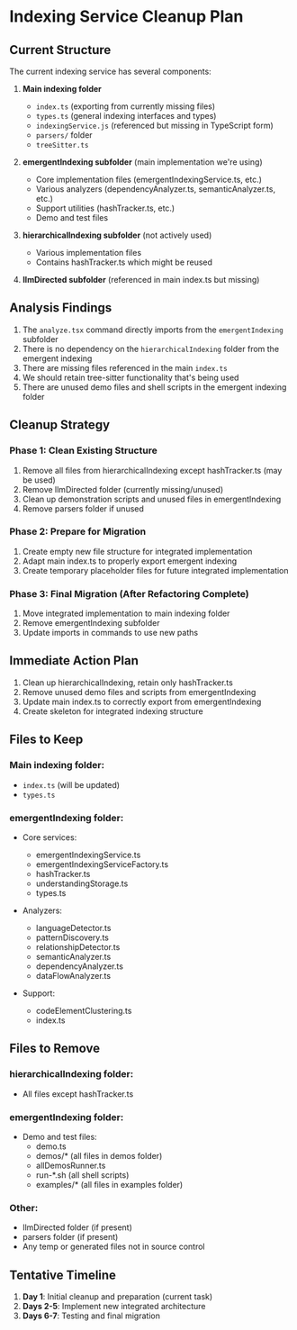 # Indexing Service Cleanup Plan

## Current Structure
The current indexing service has several components:

1. **Main indexing folder**
   - `index.ts` (exporting from currently missing files)
   - `types.ts` (general indexing interfaces and types)
   - `indexingService.js` (referenced but missing in TypeScript form)
   - `parsers/` folder
   - `treeSitter.ts`

2. **emergentIndexing subfolder** (main implementation we're using)
   - Core implementation files (emergentIndexingService.ts, etc.)
   - Various analyzers (dependencyAnalyzer.ts, semanticAnalyzer.ts, etc.)
   - Support utilities (hashTracker.ts, etc.)
   - Demo and test files

3. **hierarchicalIndexing subfolder** (not actively used)
   - Various implementation files 
   - Contains hashTracker.ts which might be reused

4. **llmDirected subfolder** (referenced in main index.ts but missing)

## Analysis Findings

1. The `analyze.tsx` command directly imports from the `emergentIndexing` subfolder
2. There is no dependency on the `hierarchicalIndexing` folder from the emergent indexing
3. There are missing files referenced in the main `index.ts`
4. We should retain tree-sitter functionality that's being used
5. There are unused demo files and shell scripts in the emergent indexing folder

## Cleanup Strategy

### Phase 1: Clean Existing Structure
1. Remove all files from hierarchicalIndexing except hashTracker.ts (may be used)
2. Remove llmDirected folder (currently missing/unused)
3. Clean up demonstration scripts and unused files in emergentIndexing
4. Remove parsers folder if unused

### Phase 2: Prepare for Migration
1. Create empty new file structure for integrated implementation
2. Adapt main index.ts to properly export emergent indexing
3. Create temporary placeholder files for future integrated implementation

### Phase 3: Final Migration (After Refactoring Complete)
1. Move integrated implementation to main indexing folder
2. Remove emergentIndexing subfolder
3. Update imports in commands to use new paths

## Immediate Action Plan

1. Clean up hierarchicalIndexing, retain only hashTracker.ts
2. Remove unused demo files and scripts from emergentIndexing
3. Update main index.ts to correctly export from emergentIndexing
4. Create skeleton for integrated indexing structure

## Files to Keep

### Main indexing folder:
- `index.ts` (will be updated)
- `types.ts`

### emergentIndexing folder:
- Core services:
  - emergentIndexingService.ts
  - emergentIndexingServiceFactory.ts
  - hashTracker.ts
  - understandingStorage.ts
  - types.ts

- Analyzers:
  - languageDetector.ts
  - patternDiscovery.ts
  - relationshipDetector.ts
  - semanticAnalyzer.ts
  - dependencyAnalyzer.ts
  - dataFlowAnalyzer.ts

- Support:
  - codeElementClustering.ts
  - index.ts

## Files to Remove

### hierarchicalIndexing folder:
- All files except hashTracker.ts

### emergentIndexing folder:
- Demo and test files:
  - demo.ts
  - demos/* (all files in demos folder)
  - allDemosRunner.ts
  - run-*.sh (all shell scripts)
  - examples/* (all files in examples folder)

### Other:
- llmDirected folder (if present)
- parsers folder (if present)
- Any temp or generated files not in source control

## Tentative Timeline

1. **Day 1**: Initial cleanup and preparation (current task)
2. **Days 2-5**: Implement new integrated architecture
3. **Days 6-7**: Testing and final migration